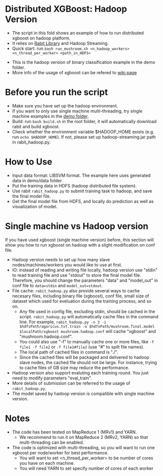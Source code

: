 Distributed XGBoost: Hadoop Version
====
*  The script in this fold shows an example of how to run distributed xgboost on hadoop platform.
*  It relies on [Rabit Library](https://github.com/tqchen/rabit) and Hadoop Streaming. 
*  Quick start: run ```bash run_mushroom.sh <n_hadoop_workers> <n_thread_per_worker> <path_in_HDFS>```
  - This is the hadoop version of binary classification example in the demo folder.
  - More info of the usage of xgboost can be refered to [wiki page](https://github.com/tqchen/xgboost/wiki)

Before you run the script
====
* Make sure you have set up the hadoop environment.
* If you want to only use single machine multi-threading, try single machine examples in the [demo folder](../../demo).
* Build: run ```bash build.sh``` in the root folder, it will automatically download rabit and build xgboost.
* Check whether the environment variable $HADOOP_HOME exists (e.g. run ```echo $HADOOP_HOME```). If not, please set up hadoop-streaming.jar path in rabit_hadoop.py.

How to Use
====
* Input data format: LIBSVM format. The example here uses generated data in demo/data folder.
* Put the training data in HDFS (hadoop distributed file system).
* Use rabit ```rabit_hadoop.py``` to submit training task to hadoop, and save the final model file.
* Get the final model file from HDFS, and locally do prediction as well as visualization of model.

Single machine vs Hadoop version
====
If you have used xgboost (single machine version) before, this section will show you how to run xgboost on hadoop with a slight modification on conf file.
* Hadoop version needs to set up how many slave nodes/machines/workers you would like to use at first.
* IO: instead of reading and writing file locally, hadoop version use "stdin" to read training file and use "stdout" to store the final model file. Therefore, you should change the parameters "data" and "model_out" in conf file to ```data=stdin``` and ```model_out=stdout```.
* File cache: ```rabit_hadoop.py``` also provide several ways to cache necesary files, including binary file (xgboost), conf file, small size of dataset which used for eveluation during the training process, and so on.
  - Any file used in config file, excluding stdin, should be cached in the script. ```rabit_hadoop.py``` will automatically cache files in the command line. For example, ```rabit_hadoop.py -n 3 -i $hdfsPath/agaricus.txt.train -o $hdfsPath/mushroom.final.model $localPath/xgboost mushroom.hadoop.conf``` will cache "xgboost" and "mushroom.hadoop.conf".
  - You could also use "-f" to manually cache one or more files, like ```-f file1 -f file2``` or ```-f file1#file2``` (use "#" to spilt file names).
  - The local path of cached files in command is "./".
  - Since the cached files will be packaged and delivered to hadoop slave nodes, the cached file should not be large. For instance, trying to cache files of GB size may reduce the performance.
* Hadoop version also support evaluting each training round. You just need to modify parameters "eval_train".
* More details of submission can be referred to the usage of ```rabit_hadoop.py```.
* The model saved by hadoop version is compatible with single machine version.

Notes
====
* The code has been tested on MapReduce 1 (MRv1) and YARN.
  - We recommend to run it on MapReduce 2 (MRv2, YARN) so that multi-threading can be enabled.
* The code is optimized with multi-threading, so you will want to run one xgboost per node/worker for best performance.
  - You will want to set <n_thread_per_worker> to be number of cores you have on each machine.
  - You will need YARN to set specify number of cores of each worker
